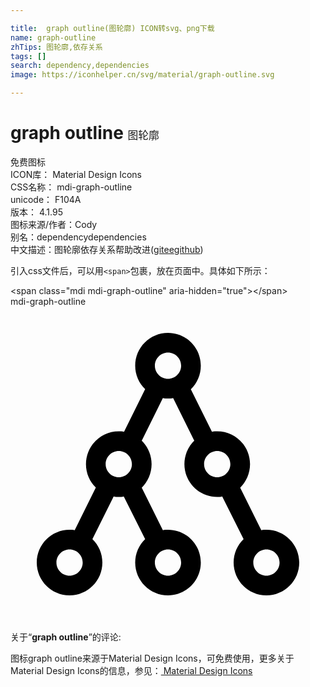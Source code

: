 ```yaml
---

title:  graph outline(图轮廓) ICON转svg、png下载
name: graph-outline
zhTips: 图轮廓,依存关系
tags: []
search: dependency,dependencies
image: https://iconhelper.cn/svg/material/graph-outline.svg

---
```


# graph outline  <small style="font-size: 60%;font-weight: 100">图轮廓</small>


<div class="detail-page">
<p>
<span><span class="badge-success badge">免费图标</span> </span>
<br/>
<span>
ICON库：
<span class="badge-secondary badge">Material Design Icons</span> 
</span>
<br/>
<span>
CSS名称：
<span class="badge-secondary badge">mdi-graph-outline</span> 
</span>
<br/>
<span>
unicode：
<span class="badge-secondary badge">F104A</span> 
<copy-btn content='F104A' btn-title=""></copy-btn>
<copy-btn :content='String.fromCodePoint(parseInt("F104A", 16))' btn-title="复制U"></copy-btn>
</span>
<br/>
<span>
版本：
<span class="badge-secondary badge">4.1.95</span> 
</span>
<br/>
<span>图标来源/作者：<span class="badge-light badge">Cody</span></span> 
<br/>
<span>别名：<span class="badge-light badge">dependency</span><span class="badge-light badge">dependencies</span></span><br/><span class="zh-detail">中文描述：<span class="badge-primary badge">图轮廓</span><span class="badge-primary badge">依存关系</span><span class="help-link"><span>帮助改进</span>(<a href="https://gitee.com/liuwave/icon-helper/edit/master/json/material/graph-outline.json" target="_blank" rel="noopener noreferrer">gitee</a><a href="https://github.com/liuwave/icon-helper/edit/master/json/material/graph-outline.json" target="_blank" rel="noopener noreferrer">github</a></span>)</span><br/>
</p>
</div>
<div class="alert alert-dark">
  <i class="mdi mdi-graph-outline mdi-48px"></i>
  <i class="mdi mdi-graph-outline mdi-36px"></i>
  <i class="mdi mdi-graph-outline mdi-24px"></i>
  <i class="mdi mdi-graph-outline mdi-18px"></i>
</div>
<div>
  <p>引入css文件后，可以用<code>&lt;span&gt;</code>包裹，放在页面中。具体如下所示：    
  </p>
  <div class="alert alert-primary" style="font-size: 14px">
    &lt;span class="mdi mdi-graph-outline" aria-hidden="true"&gt;&lt;/span&gt;
    <copy-btn content='<span class="mdi mdi-graph-outline" aria-hidden="true"></span>'></copy-btn>
  </div>
  <div class="alert alert-secondary">
    <i class="mdi mdi-graph-outline"
    style="font-size: 24px"
    aria-hidden="true"></i> mdi-graph-outline
    <copy-btn content="mdi-graph-outline" btn-title="复制图标名称"></copy-btn>
  </div>
</div>
<div id="svg" class="svg-wrap">
<svg xmlns="http://www.w3.org/2000/svg" viewBox="0 0 24 24"><path d="M19.5 17C19.36 17 19.24 17 19.11 17.04L17.5 13.8C17.95 13.35 18.25 12.71 18.25 12C18.25 10.62 17.13 9.5 15.75 9.5C15.61 9.5 15.5 9.5 15.35 9.54L13.74 6.3C14.21 5.84 14.5 5.21 14.5 4.5C14.5 3.12 13.38 2 12 2S9.5 3.12 9.5 4.5C9.5 5.2 9.79 5.84 10.26 6.29L8.65 9.54C8.5 9.5 8.39 9.5 8.25 9.5C6.87 9.5 5.75 10.62 5.75 12C5.75 12.71 6.04 13.34 6.5 13.79L4.89 17.04C4.76 17 4.64 17 4.5 17C3.12 17 2 18.12 2 19.5C2 20.88 3.12 22 4.5 22S7 20.88 7 19.5C7 18.8 6.71 18.16 6.24 17.71L7.86 14.46C8 14.5 8.12 14.5 8.25 14.5C8.38 14.5 8.5 14.5 8.63 14.46L10.26 17.71C9.79 18.16 9.5 18.8 9.5 19.5C9.5 20.88 10.62 22 12 22S14.5 20.88 14.5 19.5C14.5 18.12 13.38 17 12 17C11.87 17 11.74 17 11.61 17.04L10 13.8C10.45 13.35 10.75 12.71 10.75 12C10.75 11.3 10.46 10.67 10 10.21L11.61 6.96C11.74 7 11.87 7 12 7C12.13 7 12.26 7 12.39 6.96L14 10.21C13.54 10.66 13.25 11.3 13.25 12C13.25 13.38 14.37 14.5 15.75 14.5C15.88 14.5 16 14.5 16.13 14.46L17.76 17.71C17.29 18.16 17 18.8 17 19.5C17 20.88 18.12 22 19.5 22S22 20.88 22 19.5C22 18.12 20.88 17 19.5 17M4.5 20.5C3.95 20.5 3.5 20.05 3.5 19.5S3.95 18.5 4.5 18.5 5.5 18.95 5.5 19.5 5.05 20.5 4.5 20.5M13 19.5C13 20.05 12.55 20.5 12 20.5S11 20.05 11 19.5 11.45 18.5 12 18.5 13 18.95 13 19.5M7.25 12C7.25 11.45 7.7 11 8.25 11S9.25 11.45 9.25 12 8.8 13 8.25 13 7.25 12.55 7.25 12M11 4.5C11 3.95 11.45 3.5 12 3.5S13 3.95 13 4.5 12.55 5.5 12 5.5 11 5.05 11 4.5M14.75 12C14.75 11.45 15.2 11 15.75 11S16.75 11.45 16.75 12 16.3 13 15.75 13 14.75 12.55 14.75 12M19.5 20.5C18.95 20.5 18.5 20.05 18.5 19.5S18.95 18.5 19.5 18.5 20.5 18.95 20.5 19.5 20.05 20.5 19.5 20.5Z" /></svg>
</div>
<detail full-name='mdi-graph-outline'></detail>
<div class="icon-detail__container">
<p>关于“<b>graph outline</b>”的评论:</p>
</div>
<Vssue title="关于“graph outline”的评论" />    
<div><p>图标graph outline来源于Material Design Icons，可免费使用，更多关于 Material Design Icons的信息，参见：<a target="_blank" href="https://iconhelper.cn/material.html"> Material Design Icons</a>
</p></div>
